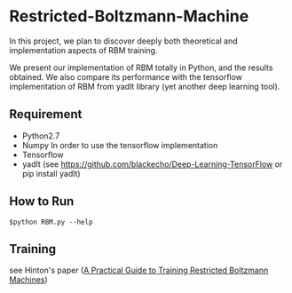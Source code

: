 
# Restricted-Boltzmann-Machine

In this project, we plan to discover deeply both theoretical and implementation aspects of RBM training.

We present our implementation of RBM totally in Python, and the results obtained. We also compare its performance with the tensorflow implementation of RBM from yadlt library (yet another deep learning tool).



## Requirement 

* Python2.7
* Numpy
In order to use the tensorflow implementation
* Tensorflow
* yadlt (see https://github.com/blackecho/Deep-Learning-TensorFlow or pip install yadlt)
## How to Run

```
$python RBM.py --help
```

## Training 

see Hinton's paper ([A Practical Guide to Training Restricted Boltzmann Machines](https://www.cs.toronto.edu/~hinton/absps/guideTR.pdf))


